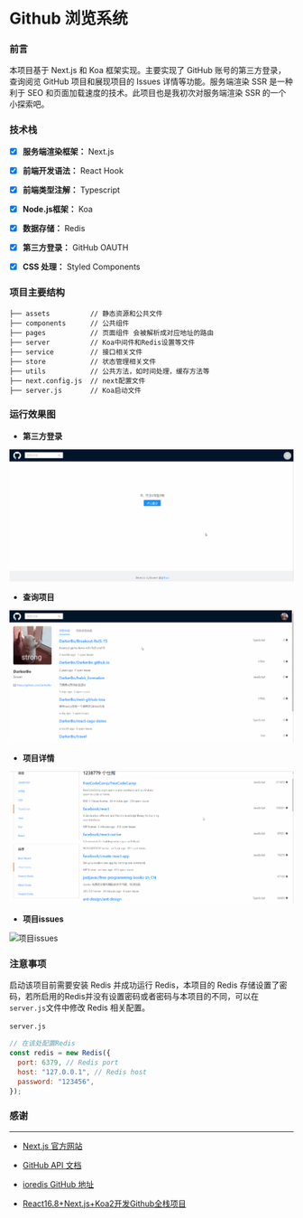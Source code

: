 # Github 浏览系统

### 前言

本项目基于 Next.js 和 Koa 框架实现。主要实现了 GitHub 账号的第三方登录，查询阅览 GitHub 项目和展现项目的 Issues 详情等功能。服务端渲染 SSR 是一种利于 SEO 和页面加载速度的技术。此项目也是我初次对服务端渲染 SSR 的一个小探索吧。





### 技术栈

- [x] **服务端渲染框架：** Next.js
- [x] **前端开发语法：** React Hook
- [x] **前端类型注解：** Typescript
- [x] **Node.js框架：** Koa
- [x] **数据存储：** Redis
- [x] **第三方登录：** GitHub OAUTH
- [x] **CSS 处理：** Styled Components





### 项目主要结构

```
├── assets          // 静态资源和公共文件
├── components      // 公共组件
├── pages           // 页面组件 会被解析成对应地址的路由
├── server          // Koa中间件和Redis设置等文件
├── service         // 接口相关文件
├── store           // 状态管理相关文件
├── utils           // 公共方法，如时间处理，缓存方法等
├── next.config.js  // next配置文件
├── server.js       // Koa启动文件
```





### 运行效果图

* **第三方登录**

![第三方登录](/screenshots/GitHub第三方登录.gif)

* **查询项目**

![查询项目](/screenshots/查询项目.gif)

* **项目详情**

![项目详情](/screenshots/项目详情.gif)

* **项目issues**

![项目issues](/screenshots/项目issues.gif)





### 注意事项

启动该项目前需要安装 Redis 并成功运行 Redis，本项目的 Redis 存储设置了密码，若所启用的Redis并没有设置密码或者密码与本项目的不同，可以在`server.js`文件中修改 Redis 相关配置。

`server.js`

~~~js
// 在该处配置Redis
const redis = new Redis({
  port: 6379, // Redis port
  host: "127.0.0.1", // Redis host
  password: "123456",
});
~~~





### 感谢

***

* [Next.js 官方网站](https://nextjs.org/)

* [GitHub API 文档](https://developer.github.com/)

* [ioredis GitHub 地址](https://github.com/luin/ioredis)

* [React16.8+Next.js+Koa2开发Github全栈项目](https://coding.imooc.com/class/334.html)





